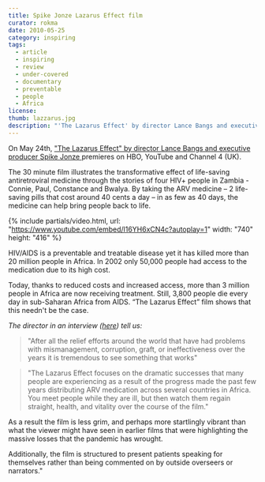 ```yaml
---
title: Spike Jonze Lazarus Effect film
curator: rokma
date: 2010-05-25
category: inspiring
tags:
  - article
  - inspiring
  - review
  - under-covered
  - documentary
  - preventable
  - people
  - Africa
license:
thumb: lazzarus.jpg
description: "'The Lazarus Effect' by director Lance Bangs and executive producer Spike Jonze premieres on HBO, YouTube and Channel 4 UK. The 30 minute film illustrates the transformative effect of life-saving antiretroviral medicine through the stories of four HIV+ people in Zambia - Connie, Paul, Constance and Bwalya."
---
```

On May 24th, <a title="see The Lazarus Effect movie on youtube" href="https://www.youtube.com/embed/l16YH6xCN4c?rel=0?autoplay=1">"The Lazarus Effect" by director Lance Bangs and executive producer Spike Jonze </a> premieres on HBO, YouTube and Channel 4 (UK).

The 30 minute film illustrates the transformative effect of life-saving antiretroviral medicine through the stories of four HIV+ people in Zambia - Connie, Paul, Constance and Bwalya. By taking the ARV medicine &ndash; 2 life-saving pills that cost around 40 cents a day &ndash; in as few as 40 days, the medicine can help bring people back to life.

{% include partials/video.html, url: "https://www.youtube.com/embed/l16YH6xCN4c?autoplay=1" width: "740" height: "416" %}


HIV/AIDS is a preventable and treatable disease yet it has killed more than 20 million people in Africa. In 2002 only 50,000 people had access to the medication  due to its high cost.

Today, thanks to reduced costs and increased access, more than 3 million people in Africa are now receiving treatment. Still, 3,800 people die every day in sub-Saharan Africa from AIDS. &ldquo;The Lazarus Effect&rdquo; film shows that this needn't be the case.

_The director in an interview (<a href="http://www.hbo.com/documentaries/the-lazarus-effect/interview/lance-bangs.html"  >here</a>) tell us:_

<blockquote>"After all the relief efforts around the world that have had problems with mismanagement, corruption, graft, or ineffectiveness over the years it is tremendous to see something that works" </blockquote>

<blockquote>"The Lazarus Effect focuses on the dramatic successes that many people are experiencing as a result of the progress made the past few years distributing ARV medication across several countries in Africa. You meet people while they are ill, but then watch them regain straight, health, and vitality over the course of the film." </blockquote>

As a result the film is less grim, and perhaps more startlingly vibrant than what the viewer might have seen in earlier films that were highlighting the massive losses that the pandemic has wrought.

Additionally, the film is structured to present patients speaking for themselves rather than being commented on by outside overseers or narrators."
